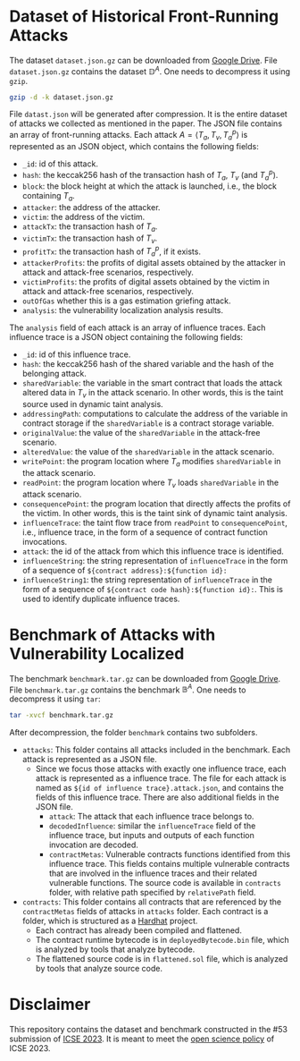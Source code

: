 # Dataset of Historical Front-Running Attacks

The dataset `dataset.json.gz` can be downloaded from [Google Drive](https://drive.google.com/file/d/1qcJtGq3dpmN53swAwMsgqWduEp2cpfe2/view?usp=sharing).
File `dataset.json.gz` contains the dataset $\mathbb{D}^A$.
One needs to decompress it using `gzip`.
```bash
gzip -d -k dataset.json.gz
```

File `datast.json` will be generated after compression.
It is the entire dataset of attacks we collected as mentioned in the paper.
The JSON file contains an array of front-running attacks.
Each attack $A = \langle T_a, T_v, T_a^p \rangle$ is represented as an JSON object, which contains the following fields:
- `_id`: id of this attack.
- `hash`: the keccak256 hash of the transaction hash of $T_a$, $T_v$ (and $T_a^p$).
- `block`: the block height at which the attack is launched, i.e., the block containing $T_a$.
- `attacker`: the address of the attacker.
- `victim`: the address of the victim.
- `attackTx`: the transaction hash of $T_a$.
- `victimTx`: the transaction hash of $T_v$.
- `profitTx`: the transaction hash of $T_a^p$, if it exists.
- `attackerProfits`: the profits of digital assets obtained by the attacker in attack and attack-free scenarios, respectively.
- `victimProfits`: the profits of digital assets obtained by the victim in attack and attack-free scenarios, respectively.
- `outOfGas` whether this is a gas estimation griefing attack.
- `analysis`: the vulnerability localization analysis results.

The `analysis` field of each attack is an array of influence traces.
Each influence trace is a JSON object containing the following fields:
- `_id`: id of this influence trace.
- `hash`: the keccak256 hash of the shared variable and the hash of the belonging attack.
- `sharedVariable`: the variable in the smart contract that loads the attack altered data in $T_v$ in the attack scenario. In other words, this is the taint source used in dynamic taint analysis.
- `addressingPath`: computations to calculate the address of the variable in contract storage if the `sharedVariable` is a contract storage variable.
- `originalValue`: the value of the `sharedVariable` in the attack-free scenario.
- `alteredValue`: the value of the `sharedVariable` in the attack scenario.
- `writePoint`: the program location where $T_a$ modifies `sharedVariable` in the attack scenario.
- `readPoint`: the program location where $T_v$ loads `sharedVariable` in the attack scenario.
- `consequencePoint`: the program location that directly affects the profits of the victim. In other words, this is the taint sink of dynamic taint analysis.
- `influenceTrace`: the taint flow trace from `readPoint` to `consequencePoint`, i.e., influence trace, in the form of a sequence of contract function invocations.
- `attack`: the id of the attack from which this influence trace is identified.
- `influenceString`: the string representation of `influenceTrace` in the form of a sequence of `${contract address}:${function id}:`
- `influenceString1`: the string representation of `influenceTrace` in the form of a sequence of `${contract code hash}:${function id}:`. This is used to identify duplicate influence traces.

# Benchmark of Attacks with Vulnerability Localized

The benchmark `benchmark.tar.gz` can be downloaded from [Google Drive](https://drive.google.com/file/d/14nd-7PROYsz4QRFswwU-_szgtvSnaS6X/view?usp=sharing).
File `benchmark.tar.gz` contains the benchmark $\mathbb{B}^A$. One needs to decompress it using `tar`:
```bash
tar -xvcf benchmark.tar.gz
```
After decompression, the folder `benchmark` contains two subfolders.
- `attacks`: This folder contains all attacks included in the benchmark. Each attack is represented as a JSON file.
  - Since we focus those attacks with exactly one influence trace, each attack is represented as a influence trace. The file for each attack is named as `${id of influence trace}.attack.json`, and contains the fields of this influence trace. There are also additional fields in the JSON file.
    - `attack`: The attack that each influence trace belongs to.
    - `decodedInfluence`: similar the `influenceTrace` field of the influence trace, but inputs and outputs of each function invocation are decoded.
    - `contractMetas`: Vulnerable contracts functions identified from this influence trace. This fields contains multiple vulnerable contracts that are involved in the influence traces and their related vulnerable functions. The source code is available in `contracts` folder, with relative path specified by `relativePath` field.
- `contracts`: This folder contains all contracts that are referenced by the `contractMetas` fields of attacks in `attacks` folder. Each contract is a folder, which is structured as a [Hardhat](https://hardhat.org) project.
  - Each contract has already been compiled and flattened.
  - The contract runtime bytecode is in `deployedBytecode.bin` file, which is analyzed by tools that analyze bytecode.
  - The flattened source code is in `flattened.sol` file, which is analyzed by tools that analyze source code.

# Disclaimer

This repository contains the dataset and benchmark constructed in the #53 submission of [ICSE 2023](https://conf.researchr.org/track/icse-2023/icse-2023-technical-track).
It is meant to meet the [open science policy](https://conf.researchr.org/track/icse-2023/icse-2023-open-science-policies) of ICSE 2023.
